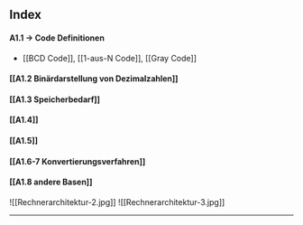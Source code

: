 ## Index
#### A1.1 -> Code Definitionen
- [[BCD Code]], [[1-aus-N Code]], [[Gray Code]]
#### [[A1.2 Binärdarstellung von Dezimalzahlen]]
#### [[A1.3 Speicherbedarf]]
#### [[A1.4]]
#### [[A1.5]]
#### [[A1.6-7 Konvertierungsverfahren]]
#### [[A1.8 andere Basen]]

![[Rechnerarchitektur-2.jpg]]
![[Rechnerarchitektur-3.jpg]]

---

